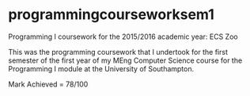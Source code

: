 # programmingcourseworksem1
Programming I coursework for the 2015/2016 academic year: ECS Zoo

This was the programming coursework that I undertook for the first semester of the first year of my MEng Computer Science course for the 
Programming I module at the University of Southampton.

Mark Achieved = 78/100
